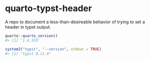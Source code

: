 
<!-- README.md is generated from README.Rmd. Please edit that file -->

# quarto-typst-header

A repo to document a less-than-desireable behavior of trying to set a
header in typst output.

``` r
quarto::quarto_version()
#> [1] '1.4.553'
```

``` r
system2("typst", "--version", stdout = TRUE)
#> [1] "typst 0.11.0"
```

